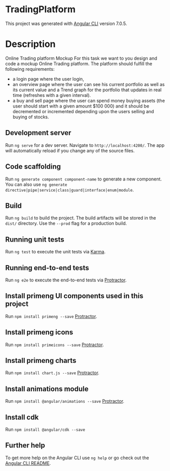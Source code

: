 # TradingPlatform

This project was generated with [Angular CLI](https://github.com/angular/angular-cli) version 7.0.5.

# Description

Online Trading platform Mockup
For this task we want to you design and code a mockup Online Trading platform.
The platform should fulfill the following requirements: 
- a login page where the user login, 
- an overview page where the user can see his current portfolio as well as its current
value and a Trend graph for the portfolio that updates in real time (refreshes with a
given interval). 
- a buy and sell page where the user can spend money buying assets (the user
should start with a given amount $100 000) and it should be decremented or
incremented depending upon the users selling and buying of stocks.

## Development server

Run `ng serve` for a dev server. Navigate to `http://localhost:4200/`. The app will automatically reload if you change any of the source files.

## Code scaffolding

Run `ng generate component component-name` to generate a new component. You can also use `ng generate directive|pipe|service|class|guard|interface|enum|module`.

## Build

Run `ng build` to build the project. The build artifacts will be stored in the `dist/` directory. Use the `--prod` flag for a production build.

## Running unit tests

Run `ng test` to execute the unit tests via [Karma](https://karma-runner.github.io).

## Running end-to-end tests

Run `ng e2e` to execute the end-to-end tests via [Protractor](http://www.protractortest.org/).

## Install primeng UI components used in this project

Run `npm install primeng --save` [Protractor](https://www.primefaces.org/primeng/#/setup).

## Install primeng icons

Run `npm install primeicons --save` [Protractor](https://www.primefaces.org/primeng/#/setup).

## Install primeng charts

Run `npm install chart.js --save` [Protractor](https://www.primefaces.org/primeng/#/chart).

## Install animations module

Run `npm install @angular/animations --save` [Protractor](https://www.primefaces.org/primeng/#/setup).

## Install cdk

Run `npm install @angular/cdk --save`

## Further help

To get more help on the Angular CLI use `ng help` or go check out the [Angular CLI README](https://github.com/angular/angular-cli/blob/master/README.md).

